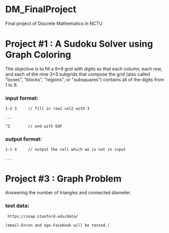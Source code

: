 # DM_FinalProject
Final project of Discrete Mathematics in NCTU

# Project #1 : A Sudoku Solver using Graph Coloring

The objective is to fill a 9×9 grid with digits so that each column, each row, and each of the nine 3×3 subgrids that compose the grid (also called "boxes", "blocks", "regions", or "subsquares") contains all of the digits from 1 to 9.

### input format:

    1-2 3     // fill in row1 col2 with 3

    ...

    ^Z        // end with EOF

### output format:

    1-1 4     // output the cell which we is not in input

    ...


# Project #3 : Graph Problem

Answering the number of triangles and connected diameter.

### test data:

     https://snap.stanford.edu/data/

    (email-Enron and ego-Facebook will be tested.)
